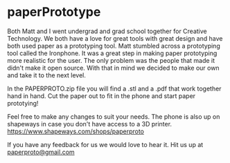 paperPrototype
==============

Both Matt and I went undergrad and grad school together for Creative Technology. We both have a love for great tools with great design and have both used paper as a prototyping tool.
Matt stumbled across a prototyping tool called the Ironphone. It was a great step in making paper prototyping more realistic for the user. The only problem was the people that made it didn't make it open source. With that in mind we decided to make our own and take it to the next level.

In the PAPERPROTO.zip file you will find a .stl and a .pdf that work together hand in hand. Cut the paper out to fit in the phone and start paper prototying!

Feel free to make any changes to suit your needs. The phone is also up on shapeways in case you don't have access to a 3D printer.
https://www.shapeways.com/shops/paperproto

If you have any feedback for us we would love to hear it. Hit us up at paperproto@gmail.com
